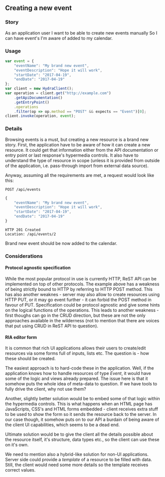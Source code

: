 ## Creating a new event

### Story
As an application user
I want to be able to create new events manually
So I can have event's I'm aware of added to my calendar.

### Usage
```javascript
var event = {
    "eventName": "My brand new event",
    "eventDescription": "Hope it will work",
    "startDate": "2017-04-19",
    "endDate": "2017-04-19"
};
var client = new HydraClient();
var operation = client.get("http://example.com")
    .getApiDocumentation()
    .getEntryPoint()
    .operations
    .filter(op => op.method == "POST" && expects == "Event")[0];
client.invoke(operation, event);
```

### Details
Browsing events is a must, but creating a new resource is a brand new story.
First, the application have to be aware of how it can create a new resource.
It could get that information either from the API documentation or entry point
or last response's hypermedia controls. It also have to understand the type 
of resource in scope (unless it is provided from outside of the application, 
i.e. pass-through import from external data source).

Anyway, assuming all the requirements are met, a request would look like this:

```
POST /api/events
```
```javascript
{
    "eventName": "My brand new event",
    "eventDescription": "Hope it will work",
    "startDate": "2017-04-19",
    "endDate": "2017-04-19"
}
```

```
HTTP 201 Created
Location: /api/events/2
```

Brand new event should be now added to the calendar.

### Considerations

#### Protocol agnostic specification
While the most popular protocol in use is currently HTTP, ReST API can be implemented 
on top of other protocols. The example above has a weakness of being strictly bound to 
HTTP by referring to HTTP POST method. This has also another weaknes - server may also 
allow to create resources using HTTP PUT, or it may go event further - it can forbid
the POST method in favour of PUT.
Specification could be protocol agnostic and give some hints on the logical functions 
of the operations.
This leads to another weakness - first thoughs can go in the CRUD direction, but these 
are not the only approaches available in the wilderness (not to mention that there are 
voices that put using CRUD in ReST API to question).

#### RIA editor form
It is common that rich UI applications allows their users to create/edit resources
via some forms full of inputs, lists etc. The question is - how these should be created.

The easiest approach is to hard-code these in the application. Well, if the application 
knows how to handle resources of type *Event*, it would have some of the logic 
and views already prepared. The issue here is that it somehow puts the whole idea of 
meta-data to question. If we have tools to fully drive the client, why not use them?

Another, slightly better solution would be to embed some of that logic within the 
hypermedia controls. This is what happens when an HTML page has JavaScripts, CSS's and 
HTML forms embedded - client receives extra stuff to be used to show the form so it 
sends the resource back to the server. In our case though, it somehow puts on to our 
API a burdain of being aware of the client UI capabilities, which seems to be a dead end.

Ultimate solution would be to give the client all the details possible about the resource 
itself, it's structure, data types etc., so the client can use these on it's own.

We need to mention also a hybrid-like solution for non-UI applications. Server side 
could provide a *template* of a resource to be filled with data. Still, the client would 
need some more details so the template receives correct values.